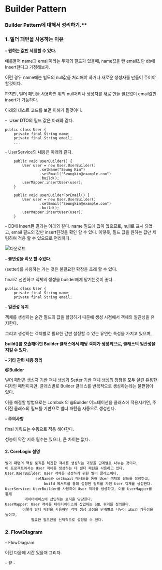 # Builder Pattern
### Builder Pattern에 대해서 정리하기.**

### **1\. 빌더 패턴을 사용하는 이유**

**\- 원하는 값만 세팅할 수 있다.**

예를들어 name과 email이라는 두개의 필드가 있을때, name값을 뺀 email값만 db에 Insert한다고 가정해보자.

이런 경우 name에는 별도의 null값을 처리해야 하거나 새로운 생성자를 만들어 주어야 할것이다.

하지만, 빌더 패턴을 사용하면 위의 null처리나 생성자를 새로 만들 필요없이 email값만 insert가 가능하다.

아래의 테스트 코드를 보면 이해가 될것이다.

\-  User DTO의 필드 값은 아래와 같다.

```
public class User {
    private final String name;
    private final String email;
    ...
```

\- UserService의 내용은 아래와 같다.

```
    public void userBuilder() {
        User user = new User.UserBuilder()
                .setName("Seung Kim")
                .setEmail("Seungkim@example.com")
                .build();
        userMapper.insertUser(user);
    }

    public void userBuilderForEmail() {
        User user = new User.UserBuilder()
                .setEmail("Seungkim@example.com")
                .build();
        userMapper.insertUser(user);
    }
```

\- DB에 Insert된 결과는 아래와 같다. name 필드에 값이 없으므로, null로 표시 되었고, email 필드의 값만 insert된것을 확인 할 수 있다. 이렇듯, 필드 값을 원하는 값만 세팅하여 적용 할 수 있으므로 편리하다.

![다운로드](https://github.com/Nanninggu/Builder-Pattern/assets/54211801/88e56c9e-40ff-40c1-a959-defe85dd0485)


**\- 불변성을 확보 할 수있다.**

(setter)를 사용하는 거는 것은 불필요한 확장을 초래 할 수 있다.

final로 선언하고 객체의 생성을 builder에게 맡기는것이 좋다.

```
public class User {
    private final String name;
    private final String email;
```

**\- 일관성 유지**

객체를 생성하는 순간 필드의 값을 할당하기 때문에 생성 시점에서 객체의 일관성을 유지한다.

그리고 생성하는 객체별로 필요한 값만 설정할 수 있는 유연한 특성을 가지고 있으며,

**build()를 호출해야만 Builder 클래스에서 해당 객체가 생성되므로, 클래스의 일관성을 지킬 수 있다.**

**\- 기타 관련 내용 정리**

**@Builder**

빌더 패턴은 생성자 기반 객체 생성과 Setter 기반 객체 생성의 장점을 모두 살린 유용한 디자인 패턴이지만, 클래스별로 Builder 클래스를 반복적으로 생성하는데는 불편함이 있다.

이를 해결할 방법으로는 Lombok 의 @Builder 어노테이션을 클래스에 적용시키면, 주어진 클래스의 필드를 기반으로 빌더 패턴을 자동으로 생성한다.

**\- 주의사항**

final 키워드는 수동으로 적용 해야한다.

성능이 약간 저하 될수는 있으나, 큰 차이는 없다.

#### **2\. CoreLogic 설명**

```
빌더 패턴의 핵심 로직은 복잡한 객체를 생성하는 과정을 단계별로 나누는 것이다. 
이 프로젝트에서는 User 객체를 생성하는 데 빌더 패턴을 사용하고 있다.  
User.UserBuilder: User 객체를 생성하기 위한 빌더 클래스이다. 
	          setName과 setEmail 메서드를 통해 User 객체의 필드를 설정하고,
                  build 메서드를 통해 설정된 필드를 가진 User 객체를 생성한다.
UserService: UserBuilder를 사용하여 User 객체를 생성하고, 이를 UserMapper를 통해 
	     데이터베이스에 삽입하는 로직을 담당한다.  
UserMapper: User 객체를 데이터베이스에 삽입하는 SQL 쿼리를 정의한다.  
	    이렇게 빌더 패턴을 사용하면 객체 생성 과정을 단계별로 나누어 코드의 가독성을 높이고, 
            필요한 필드만을 선택적으로 설정할 수 있다.
```

### 2\. FlowDiagram

\- FlowDiagram

이건 다음에 시간 있을때 그리자.

\- 끝 -
